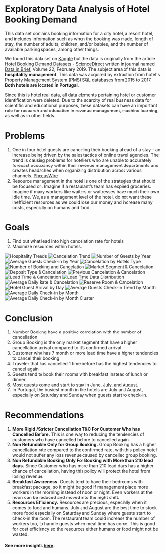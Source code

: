 # Exploratory Data Analysis of Hotel Booking Demand
This data set contains booking information for a city hotel, a resort hotel, and includes information such as when the booking was made, length of stay, the number of adults, children, and/or babies, and the number of available parking spaces, among other things.

We found this data set on [Kaggle](https://www.kaggle.com/jessemostipak/hotel-booking-demand) but the data is originally from the article [Hotel Booking Demand Datasets - ScienceDirect](https://www.sciencedirect.com/science/article/pii/S2352340918315191) written in journal named [Data in Brief](https://www.sciencedirect.com/journal/data-in-brief), Volume 22, February 2019. 
The subject area of this data is **hospitality management**. This data was acquired by extraction from hotel's Property Management System (PMS) SQL databases from 2015 to 2017. **Both hotels are located in Portugal**.

Since this is hotel real data, all data elements pertaining hotel or customer identification were deleted. Due to the scarcity of real business data for scientific and educational purposes, these datasets can have an important role for research and education in revenue management, machine learning, as well as in other fields.

# Problems
1. One in four hotel guests are canceling their booking ahead of a stay - an increase being driven by the sales tactics of online travel agencies.
The trend is causing problems for hoteliers who are unable to accurately forecast occupancy within their revenue management departments and creates headaches when organizing distribution across various channels. [PhocusWire](https://www.phocuswire.com/Hotel-distribution-market-share-distribution-analysis#:~:text=The%20average%20cancelation%20rate%20in,of%206.4%25%20over%20four%20years)
2. Resource management in the hotel is one of the strategies that should be focused on. Imagine if a restaurant’s team has expired groceries. Imagine if many workers like waiters or waitresses have much their own idle time. 
We, as a management level of the hotel, do not want these inefficient resources as we could lose our money and increase many costs, especially on humans and food.

# Goals
1. Find out what lead into high cancelation rate for hotels.
2. Maximize resources within hotels.


![Hospitality Trends](https://github.com/brdx88/hotel_booking_demand_EDA/blob/main/1.png)
![Cancelation Trend](https://github.com/brdx88/hotel_booking_demand_EDA/blob/main/2.png)
![Number of Guests by Year](https://github.com/brdx88/hotel_booking_demand_EDA/blob/main/3.png)
![Average Guests Check-in by Year](https://github.com/brdx88/hotel_booking_demand_EDA/blob/main/4.png)
![Cancelation by Hotels Type](https://github.com/brdx88/hotel_booking_demand_EDA/blob/main/5.png)
![Number of Booking and Cancelation](https://github.com/brdx88/hotel_booking_demand_EDA/blob/main/6.png)
![Market Segment & Cancelation](https://github.com/brdx88/hotel_booking_demand_EDA/blob/main/7.png)
![Deposit Type & Cancelation](https://github.com/brdx88/hotel_booking_demand_EDA/blob/main/8.png)
![Previous Cancelation & Cancelation](https://github.com/brdx88/hotel_booking_demand_EDA/blob/main/9.png)
![Lead Time & Cancelation](https://github.com/brdx88/hotel_booking_demand_EDA/blob/main/10.png)
![Lead Time Data Distribution](https://github.com/brdx88/hotel_booking_demand_EDA/blob/main/11.png)
![Average Daily Rate & Cancelation](https://github.com/brdx88/hotel_booking_demand_EDA/blob/main/12.png)
![Reserve Room & Cancelation](https://github.com/brdx88/hotel_booking_demand_EDA/blob/main/13.png)
![Hotel Guest Arrival by Day](https://github.com/brdx88/hotel_booking_demand_EDA/blob/main/14.png)
![Average Guests Check-in Trend by Month](https://github.com/brdx88/hotel_booking_demand_EDA/blob/main/15.png)
![Average Daily Check-in by Month](https://github.com/brdx88/hotel_booking_demand_EDA/blob/main/16.png)
![Average Daily Check-in by Month Cluster](https://github.com/brdx88/hotel_booking_demand_EDA/blob/main/17.png)




# Conclusion
1. Number Booking have a positive correlation with the number of cancellation
2. Group Booking is the only market segment that have a higher cancellation  arrival  compared to it’s confirmed arrival
3. Customer who has 7 month or more lead time have a higher tendencies to cancel their booking
4. Traveler that has cancelled 1 time before has the highest tendencies to cancel again
5. Guests tend to book their rooms with breakfast instead of lunch or dinner.
6. Most guests come and start to stay in June, July, and August.
7. In Portugal, the busiest month in the hotels are July and August, especially on Saturday and Sunday when guests start to check-in.

# Recommendations
1. **More Rigid /Stricter  Cancellation T&C  For Customer Who has Cancelled Before.** This is  one way to  reducing the tendencies of customers who have cancelled before to cancelled again.
2. **Non Refundable Only for Group Booking.** Group Booking has a higher cancellation rate compared to the confirmed rate,  with this policy hotel would not suffer  any loss revenue caused by cancelled group booking.
3. **Non Refundable Booking Only For Booking with More than 210 lead days.** Since Customer who has more than 210  lead days has a higher chance of cancellation, having this policy will protect the hotel from losing revenue.
4. **Breakfast Awareness.** Guests tend to have their bedrooms with breakfast package, so it might be good if management place more workers in the morning instead of noon or night. Even workers at the noon can be reduced and moved into the night shift. 
5. **Resources Efficiency.** Resources are precious, especially when it comes to food and humans. July and August are the best time to stock more food especially on Saturday and Sunday where guests start to check-in the room. The restaurant team could increase the number of workers too, to handle guests when meal time has come. This is good for cost efficiency so the resources either humans or food might not be wasted.

#### See more insights [here](https://github.com/brdx88/hotel_booking_demand_EDA/blob/main/hotel_booking_demand_EDA.ipynb).
